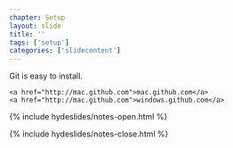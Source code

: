 ```yaml
---
chapter: Setup
layout: slide
title: ''
tags: ['setup']
categories: ['slidecontent']
---
```


<div class="sticky">
	<span><i class="icon-cloud-download"> </i></span>
	Git is easy to install.

	<a href="http://mac.github.com">mac.github.com</a>
	<a href="http://mac.github.com">windows.github.com</a>
</div>

{% include hydeslides/notes-open.html %}

{% include hydeslides/notes-close.html %}